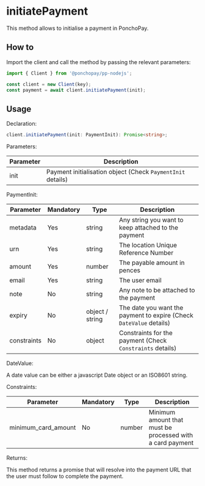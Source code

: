 # initiatePayment

This method allows to initialise a payment in PonchoPay.

## How to

Import the client and call the method by passing the relevant parameters:

```ts
import { Client } from '@ponchopay/pp-nodejs';

const client = new Client(key);
const payment = await client.initiatePayment(init);
```

## Usage

Declaration:

```ts
client.initiatePayment(init: PaymentInit): Promise<string>;
```

Parameters:

| Parameter | Description                                                 |
| --------- | ----------------------------------------------------------- |
| init      | Payment initialisation object (Check `PaymentInit` details) |

PaymentInit:

| Parameter   | Mandatory | Type            | Description                                                         |
| ----------- | --------- | --------------- | ------------------------------------------------------------------- |
| metadata    | Yes       | string          | Any string you want to keep attached to the payment                 |
| urn         | Yes       | string          | The location Unique Reference Number                                |
| amount      | Yes       | number          | The payable amount in pences                                        |
| email       | Yes       | string          | The user email                                                      |
| note        | No        | string          | Any note to be attached to the payment                              |
| expiry      | No        | object / string | The date you want the payment to expire (Check `DateValue` details) |
| constraints | No        | object          | Constraints for the payment (Check `Constraints` details)           |

DateValue:

A date value can be either a javascript Date object or an ISO8601 string.

Constraints:

| Parameter           | Mandatory | Type   | Description                                               |
| ------------------- | --------- | ------ | --------------------------------------------------------- |
| minimum_card_amount | No        | number | Minimum amount that must be processed with a card payment |

Returns:

This method returns a promise that will resolve into the payment URL that the user must follow to complete the payment.
